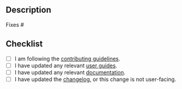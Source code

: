 <!--
  Hello, thanks for submitting a pull request! Please provide enough information so we can review it.
-->

## Description

Fixes #

## Checklist

- [ ] I am following the [contributing guidelines](https://github.com/AlphaKretin/emcee-tournament-bot/blob/master/.github/CONTRIBUTING.md).
- [ ] I have updated any relevant [user guides](https://github.com/AlphaKretin/emcee-tournament-bot/blob/master/guides).
- [ ] I have updated any relevant [documentation](https://github.com/AlphaKretin/emcee-tournament-bot/blob/master/docs).
- [ ] I have updated the [changelog](https://github.com/AlphaKretin/emcee-tournament-bot/blob/master/changelog.md), or this change is not user-facing.
